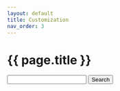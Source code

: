 ```yaml
---
layout: default
title: Customization
nav_order: 3
---
```


<h1>{{ page.title }}</h1>
<div class="search">
  <form action="search" method="get">
    <input type="text" id="search-box" name="query">
    <input type="submit" value="Search">
  </form>
  <ul id="search-results" class="search-results"></ul>
</div>
<script src="/assets/js/search-content.js"></script>
<script src="/assets/js/vendor/lunr.min.js"></script>
<script src="/assets/js/search.js"></script>